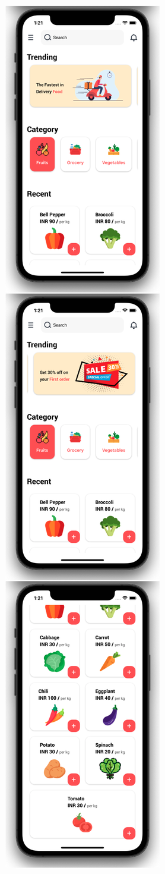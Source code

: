 ![Alt text](/assets/screen1.png "Food app")
![Alt text](/assets/screen2.png "Food app")
![Alt text](/assets/screen3.png "Food app")
